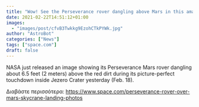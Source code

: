 ```yaml
---
title: "Wow! See the Perseverance rover dangling above Mars in this amazing landing photo"
date: 2021-02-22T14:51:12+01:00
images:
  - "images/post/cfvB3Twkkg9EzohCTkPYWk.jpg"
author: "AstroBot"
categories: ["News"]
tags: ["space.com"]
draft: false
---
```


NASA just released an image showing its Perseverance Mars rover dangling about 6.5 feet (2 meters) above the red dirt during its picture-perfect touchdown inside Jezero Crater yesterday (Feb. 18). 

Διαβάστε περισσότερα: https://www.space.com/perseverance-rover-over-mars-skycrane-landing-photos
